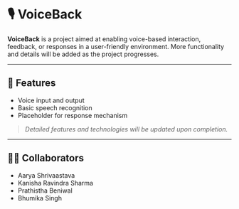# 🎙️ VoiceBack

**VoiceBack** is a project aimed at enabling voice-based interaction, feedback, or responses in a user-friendly environment. More functionality and details will be added as the project progresses.

---

## 🚀 Features

- Voice input and output
- Basic speech recognition
- Placeholder for response mechanism

> _Detailed features and technologies will be updated upon completion._

---

## 👩‍💻 Collaborators

- Aarya Shrivaastava  
- Kanisha Ravindra Sharma  
- Prathistha Beniwal  
- Bhumika Singh  

